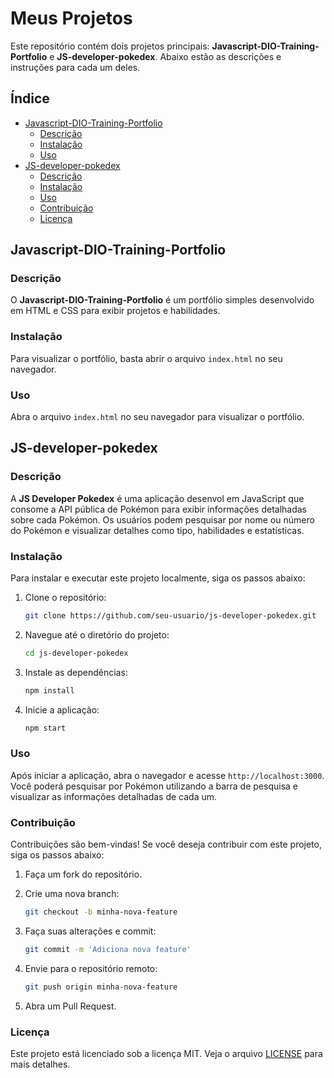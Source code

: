 # Meus Projetos

Este repositório contém dois projetos principais: **Javascript-DIO-Training-Portfolio** e **JS-developer-pokedex**. Abaixo estão as descrições e instruções para cada um deles.

## Índice

- [Javascript-DIO-Training-Portfolio](#javascript-dio-training-portfolio)
  - [Descrição](#descrição)
  - [Instalação](#instalação)
  - [Uso](#uso)
- [JS-developer-pokedex](#js-developer-pokedex)
  - [Descrição](#descrição-1)
  - [Instalação](#instalação-1)
  - [Uso](#uso-1)
  - [Contribuição](#contribuição)
  - [Licença](#licença)

## Javascript-DIO-Training-Portfolio

### Descrição

O **Javascript-DIO-Training-Portfolio** é um portfólio simples desenvolvido em HTML e CSS para exibir projetos e habilidades.

### Instalação

Para visualizar o portfólio, basta abrir o arquivo `index.html` no seu navegador.

### Uso

Abra o arquivo `index.html` no seu navegador para visualizar o portfólio.

## JS-developer-pokedex

### Descrição

A **JS Developer Pokedex** é uma aplicação desenvol em JavaScript que consome a API pública de Pokémon para exibir informações detalhadas sobre cada Pokémon. Os usuários podem pesquisar por nome ou número do Pokémon e visualizar detalhes como tipo, habilidades e estatísticas.

### Instalação

Para instalar e executar este projeto localmente, siga os passos abaixo:

1. Clone o repositório:

    ```bash
    git clone https://github.com/seu-usuario/js-developer-pokedex.git
    ```

2. Navegue até o diretório do projeto:

    ```bash
    cd js-developer-pokedex
    ```

3. Instale as dependências:

    ```bash
    npm install
    ```

4. Inicie a aplicação:

    ```bash
    npm start
    ```

### Uso

Após iniciar a aplicação, abra o navegador e acesse `http://localhost:3000`. Você poderá pesquisar por Pokémon utilizando a barra de pesquisa e visualizar as informações detalhadas de cada um.

### Contribuição

Contribuições são bem-vindas! Se você deseja contribuir com este projeto, siga os passos abaixo:

1. Faça um fork do repositório.
2. Crie uma nova branch:

    ```bash
    git checkout -b minha-nova-feature
    ```

3. Faça suas alterações e commit:

    ```bash
    git commit -m 'Adiciona nova feature'
    ```

4. Envie para o repositório remoto:

    ```bash
    git push origin minha-nova-feature
    ```

5. Abra um Pull Request.

### Licença

Este projeto está licenciado sob a licença MIT. Veja o arquivo [LICENSE](JS-developer-pokedex/LICENSE) para mais detalhes.